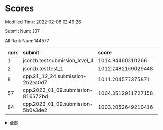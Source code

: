 # Scores

Modified Time: 2022-02-06 02:49:26

Submit Num: 207

All Rank Num: 144577

| rank |               submit               |       score        |       sigma        | pk_num |
| :--- | :--------------------------------- | :----------------- | :----------------- | :----- |
| 1    | jsonzb.test.submission_level_4     | 1014.94460310266   | 0.8834566314262885 | 2793   |
| 2    | jsonzb.test.test_1                 | 1012.2482169029448 | 0.8138982438935938 | 2794   |
| 8    | cpp.21_12_24.submission-2b2ea0d7   | 1011.204577375871  | 0.7741468259335725 | 2798   |
| 57   | cpp.2022_01_09.submission-816672bd | 1004.3512911727158 | 0.7135183268432692 | 2792   |
| 84   | cpp.2022_01_09.submission-5b0e3de2 | 1003.2052649210416 | 0.7090637168298444 | 2792   |


<details>
<summary>全部</summary>

| rank |                 submit                 |       score        |       sigma        | pk_num |
| :--- | :------------------------------------- | :----------------- | :----------------- | :----- |
| 1    | jsonzb.test.submission_level_4         | 1014.94460310266   | 0.8834566314262885 | 2793   |
| 2    | jsonzb.test.test_1                     | 1012.2482169029448 | 0.8138982438935938 | 2794   |
| 3    | gobigger.level_3.submission_level_3_48 | 1011.7126627033296 | 0.7922548473463563 | 2794   |
| 4    | gobigger.level_3.submission_level_3_35 | 1011.6670853755509 | 0.7798995494043608 | 2788   |
| 5    | gobigger.level_3.submission_level_3_14 | 1011.6659448085499 | 0.7635026676911233 | 2785   |
| 6    | gobigger.level_3.submission_level_3_46 | 1011.6371077088563 | 0.7938729622312244 | 2790   |
| 7    | gobigger.level_3.submission_level_3_6  | 1011.2152502981581 | 0.7511294762709017 | 2792   |
| 8    | cpp.21_12_24.submission-2b2ea0d7       | 1011.204577375871  | 0.7741468259335725 | 2798   |
| 9    | gobigger.level_3.submission_level_3_45 | 1010.9825943464166 | 0.7794617938577304 | 2797   |
| 10   | gobigger.level_3.submission_level_3_42 | 1010.882338290717  | 0.7761558881518497 | 2794   |
| 11   | gobigger.level_3.submission_level_3_36 | 1010.85532581008   | 0.7832796406568742 | 2797   |
| 12   | gobigger.level_3.submission_level_3_40 | 1010.5590234914329 | 0.7645334708539879 | 2794   |
| 13   | gobigger.level_3.submission_level_3_12 | 1010.5034860656995 | 0.7728250997711077 | 2790   |
| 14   | gobigger.level_3.submission_level_3_2  | 1010.4910750603681 | 0.7644304581216482 | 2794   |
| 15   | gobigger.level_3.submission_level_3_4  | 1010.4306943762114 | 0.7568955329177771 | 2794   |
| 16   | gobigger.level_3.submission_level_3_39 | 1010.3852673201019 | 0.7447437565040241 | 2794   |
| 17   | gobigger.level_3.submission_level_3_43 | 1010.2854193074194 | 0.7616598248571687 | 2799   |
| 18   | gobigger.level_3.submission_level_3_44 | 1010.2752236010863 | 0.7789562245340131 | 2786   |
| 19   | gobigger.level_3.submission_level_3_21 | 1010.0381252150429 | 0.7601783951869255 | 2792   |
| 20   | gobigger.level_3.submission_level_3_33 | 1010.0226384983517 | 0.7463850380904701 | 2792   |
| 21   | gobigger.level_3.submission_level_3_38 | 1009.9983516668353 | 0.7430681149057133 | 2796   |
| 22   | gobigger.level_3.submission_level_3_22 | 1009.8541158264318 | 0.7792477463069521 | 2794   |
| 23   | gobigger.level_3.submission_level_3_15 | 1009.8333584061468 | 0.7661773891118617 | 2794   |
| 24   | gobigger.level_3.submission_level_3_0  | 1009.8144946704497 | 0.7555723684416585 | 2787   |
| 25   | gobigger.level_3.submission_level_3_28 | 1009.7281602808964 | 0.7570352543619618 | 2797   |
| 26   | gobigger.level_3.submission_level_3_8  | 1009.6919673701198 | 0.7477634038573258 | 2799   |
| 27   | gobigger.level_3.submission_level_3_49 | 1009.688755245996  | 0.7577381615999704 | 2800   |
| 28   | gobigger.level_3.submission_level_3_10 | 1009.6496044531173 | 0.7396975722131411 | 2793   |
| 29   | gobigger.level_3.submission_level_3_18 | 1009.6285224420193 | 0.7577265351971441 | 2794   |
| 30   | gobigger.level_3.submission_level_3_13 | 1009.5945409327414 | 0.7591026865980791 | 2788   |
| 31   | gobigger.level_3.submission_level_3_16 | 1009.5936950622134 | 0.7461383068502591 | 2792   |
| 32   | gobigger.level_3.submission_level_3_34 | 1009.577637369034  | 0.751424200963109  | 2794   |
| 33   | gobigger.level_3.submission_level_3_11 | 1009.5332516234714 | 0.7510487662098941 | 2794   |
| 34   | gobigger.level_3.submission_level_3_5  | 1009.4895968312161 | 0.7548111912257606 | 2796   |
| 35   | gobigger.level_3.submission_level_3_47 | 1009.4515248630219 | 0.7473978681929833 | 2795   |
| 36   | gobigger.level_3.submission_level_3_1  | 1009.4511989783244 | 0.7449261395486735 | 2792   |
| 37   | gobigger.level_3.submission_level_3_37 | 1009.4243156678513 | 0.7468180975910749 | 2799   |
| 38   | gobigger.level_3.submission_level_3_9  | 1009.403591307788  | 0.7428152768821427 | 2789   |
| 39   | gobigger.level_3.submission_level_3_29 | 1009.3306606743656 | 0.7431530517024572 | 2796   |
| 40   | gobigger.level_3.submission_level_3_41 | 1009.3252932804604 | 0.7401157545696541 | 2795   |
| 41   | gobigger.level_3.submission_level_3_24 | 1009.3170429127233 | 0.737330950169887  | 2793   |
| 42   | gobigger.level_3.submission_level_3_20 | 1009.2737907389904 | 0.758903077643291  | 2796   |
| 43   | gobigger.level_3.submission_level_3_30 | 1009.2709580965624 | 0.747407539307811  | 2794   |
| 44   | gobigger.level_3.submission_level_3_17 | 1009.2427651125354 | 0.7390460955485014 | 2795   |
| 45   | gobigger.level_3.submission_level_3_25 | 1009.2405322297668 | 0.7499578692492098 | 2792   |
| 46   | gobigger.level_3.submission_level_3_7  | 1009.1956224662804 | 0.7401041412624683 | 2791   |
| 47   | gobigger.level_3.submission_level_3_32 | 1009.1866936765642 | 0.749629644777099  | 2792   |
| 48   | gobigger.level_3.submission_level_3_19 | 1009.1700508290745 | 0.7448171376360342 | 2788   |
| 49   | gobigger.level_3.submission_level_3_26 | 1009.099518280627  | 0.7439783245864497 | 2791   |
| 50   | gobigger.level_3.submission_level_3_27 | 1009.0051777066743 | 0.7592972044053381 | 2797   |
| 51   | gobigger.level_3.submission_level_3_23 | 1008.7230144557061 | 0.7489663142936964 | 2790   |
| 52   | gobigger.level_3.submission_level_3_3  | 1008.6247993636651 | 0.7356940335838895 | 2797   |
| 53   | gobigger.level_3.submission_level_3_31 | 1007.3942262739574 | 0.7529409761978572 | 2794   |
| 54   | gobigger.level_1.submission_level_1_22 | 1004.9856229679499 | 0.725235394665737  | 2791   |
| 55   | gobigger.level_1.submission_level_1_47 | 1004.5898363579931 | 0.7084852738633348 | 2792   |
| 56   | gobigger.level_1.submission_level_1_12 | 1004.4749846012002 | 0.721213708816116  | 2789   |
| 57   | cpp.2022_01_09.submission-816672bd     | 1004.3512911727158 | 0.7135183268432692 | 2792   |
| 58   | gobigger.level_1.submission_level_1_15 | 1004.223084324278  | 0.702874163052057  | 2797   |
| 59   | gobigger.level_1.submission_level_1_3  | 1004.1312862204093 | 0.7105898590704514 | 2799   |
| 60   | gobigger.level_1.submission_level_1_24 | 1004.0534114273859 | 0.7223670816764831 | 2798   |
| 61   | gobigger.level_1.submission_level_1_44 | 1004.0401871749563 | 0.7169267617774631 | 2793   |
| 62   | gobigger.level_1.submission_level_1_14 | 1003.9891401271137 | 0.7264030641115163 | 2791   |
| 63   | gobigger.level_1.submission_level_1_27 | 1003.9389054390614 | 0.718255136884785  | 2792   |
| 64   | gobigger.level_1.submission_level_1_6  | 1003.9112226549408 | 0.7114065631286787 | 2796   |
| 65   | gobigger.level_1.submission_level_1_21 | 1003.7345000875516 | 0.7112490802972381 | 2793   |
| 66   | gobigger.level_1.submission_level_1_41 | 1003.537153652469  | 0.7311641746447145 | 2794   |
| 67   | gobigger.level_1.submission_level_1_26 | 1003.5340538293433 | 0.7216038296214038 | 2794   |
| 68   | gobigger.level_1.submission_level_1_11 | 1003.5183398648736 | 0.7245306098941965 | 2793   |
| 69   | gobigger.level_1.submission_level_1_9  | 1003.5169681850678 | 0.7249574187961357 | 2795   |
| 70   | gobigger.level_1.submission_level_1_1  | 1003.4932612840668 | 0.7153593889920351 | 2794   |
| 71   | gobigger.level_1.submission_level_1_43 | 1003.4569323991365 | 0.7231473635299395 | 2797   |
| 72   | gobigger.level_1.submission_level_1_8  | 1003.4485071928332 | 0.7141062588033048 | 2794   |
| 73   | gobigger.level_1.submission_level_1_33 | 1003.4404651406496 | 0.7312246046325507 | 2791   |
| 74   | gobigger.level_1.submission_level_1_40 | 1003.4304261654291 | 0.7236907309427397 | 2792   |
| 75   | gobigger.level_1.submission_level_1_2  | 1003.420308162633  | 0.7184712502821264 | 2798   |
| 76   | gobigger.level_1.submission_level_1_49 | 1003.3691024690256 | 0.7167122484681479 | 2796   |
| 77   | gobigger.level_1.submission_level_1_29 | 1003.3666726732005 | 0.7239117692862956 | 2791   |
| 78   | gobigger.level_1.submission_level_1_17 | 1003.3499411857604 | 0.7175933646241862 | 2792   |
| 79   | gobigger.level_1.submission_level_1_37 | 1003.3280469511704 | 0.7178600637235952 | 2794   |
| 80   | gobigger.level_1.submission_level_1_7  | 1003.3265985911987 | 0.7127906917899891 | 2792   |
| 81   | gobigger.level_1.submission_level_1_38 | 1003.2397193268865 | 0.729556805369309  | 2791   |
| 82   | gobigger.level_1.submission_level_1_42 | 1003.2217433196893 | 0.7111706433934537 | 2799   |
| 83   | gobigger.level_1.submission_level_1_5  | 1003.2131343799833 | 0.7204382934505924 | 2795   |
| 84   | cpp.2022_01_09.submission-5b0e3de2     | 1003.2052649210416 | 0.7090637168298444 | 2792   |
| 85   | gobigger.level_1.submission_level_1_31 | 1003.1720013625189 | 0.7265319135234947 | 2796   |
| 86   | gobigger.level_1.submission_level_1_34 | 1003.1514109365918 | 0.7045261122879066 | 2789   |
| 87   | gobigger.level_1.submission_level_1_32 | 1002.9078723014011 | 0.711430287054514  | 2794   |
| 88   | gobigger.level_1.submission_level_1_39 | 1002.8684473836269 | 0.7135719505843845 | 2795   |
| 89   | gobigger.level_1.submission_level_1_35 | 1002.8528745569329 | 0.7064285995065039 | 2793   |
| 90   | gobigger.level_1.submission_level_1_19 | 1002.7855195928213 | 0.7167454886252774 | 2786   |
| 91   | gobigger.level_1.submission_level_1_30 | 1002.7714557619563 | 0.723953501061207  | 2790   |
| 92   | gobigger.level_1.submission_level_1_46 | 1002.6118076525889 | 0.7176558623565863 | 2791   |
| 93   | gobigger.level_1.submission_level_1_0  | 1002.5744230614582 | 0.7168071980813325 | 2788   |
| 94   | gobigger.level_1.submission_level_1_28 | 1002.5633031810582 | 0.7129739994986116 | 2797   |
| 95   | gobigger.level_1.submission_level_1_23 | 1002.5598000423636 | 0.7061973994728039 | 2792   |
| 96   | gobigger.level_1.submission_level_1_48 | 1002.4694634210614 | 0.7127023144220865 | 2797   |
| 97   | gobigger.level_1.submission_level_1_45 | 1002.4209858349348 | 0.716492418511201  | 2794   |
| 98   | gobigger.level_1.submission_level_1_18 | 1002.1910622200587 | 0.7116682818339286 | 2800   |
| 99   | gobigger.level_1.submission_level_1_13 | 1002.1554521907011 | 0.7096142723004373 | 2796   |
| 100  | gobigger.level_1.submission_level_1_4  | 1002.1445227365525 | 0.7151438039936221 | 2793   |
| 101  | gobigger.level_1.submission_level_1_25 | 1002.0699814504983 | 0.7113771268558765 | 2795   |
| 102  | gobigger.level_1.submission_level_1_16 | 1002.065397222142  | 0.7102212980612748 | 2795   |
| 103  | gobigger.level_1.submission_level_1_36 | 1002.0307314692095 | 0.710372418492213  | 2801   |
| 104  | gobigger.level_1.submission_level_1_10 | 1001.7497679097045 | 0.7086572470722358 | 2794   |
| 105  | gobigger.level_1.submission_level_1_20 | 1001.3311890930886 | 0.7071803696575987 | 2794   |
| 106  | gobigger.random.submission_random_25   | 997.3072096013478  | 0.6987534021610652 | 2798   |
| 107  | gobigger.random.submission_random_37   | 997.1571379523888  | 0.7016425910027032 | 2792   |
| 108  | gobigger.random.submission_random_46   | 997.0622902818349  | 0.7242868998101621 | 2797   |
| 109  | gobigger.random.submission_random_23   | 997.0110249166986  | 0.6932873998738145 | 2796   |
| 110  | gobigger.random.submission_random_24   | 996.8856759315076  | 0.7125058832391212 | 2791   |
| 111  | gobigger.random.submission_random_20   | 996.7371332019341  | 0.6961717660185522 | 2789   |
| 112  | gobigger.random.submission_random_9    | 996.7019008372743  | 0.7022532430156331 | 2794   |
| 113  | gobigger.random.submission_random_41   | 996.6099072623621  | 0.7084778062042572 | 2797   |
| 114  | gobigger.random.submission_random_6    | 996.6036520490403  | 0.7067907110458597 | 2795   |
| 115  | gobigger.random.submission_random_29   | 996.5810851134432  | 0.7072690334777112 | 2792   |
| 116  | gobigger.random.submission_random_42   | 996.5763777275286  | 0.7017200003492272 | 2793   |
| 117  | gobigger.random.submission_random_48   | 996.4792005768878  | 0.7047143225257809 | 2791   |
| 118  | gobigger.random.submission_random_14   | 996.4451826539569  | 0.7171127340814059 | 2794   |
| 119  | gobigger.random.submission_random_32   | 996.4181467839287  | 0.712042110671079  | 2791   |
| 120  | gobigger.random.submission_random_22   | 996.3553209979361  | 0.7055898678045033 | 2792   |
| 121  | gobigger.random.submission_random_18   | 996.2982218037112  | 0.7058740018387191 | 2793   |
| 122  | gobigger.random.submission_random_27   | 996.2790773160036  | 0.7070999514821319 | 2794   |
| 123  | gobigger.random.submission_random_12   | 996.2367300892823  | 0.6984256596689938 | 2801   |
| 124  | gobigger.random.submission_random_8    | 996.21811256832    | 0.7077854431364222 | 2792   |
| 125  | gobigger.random.submission_random_17   | 996.2172359527917  | 0.7168423395206415 | 2794   |
| 126  | gobigger.random.submission_random_0    | 996.1457025406949  | 0.704294884270112  | 2795   |
| 127  | gobigger.random.submission_random_35   | 996.1379499142425  | 0.7060409515196296 | 2796   |
| 128  | gobigger.random.submission_random_2    | 996.1022497383509  | 0.711067406136688  | 2795   |
| 129  | gobigger.random.submission_random_3    | 996.0770523007822  | 0.7210983286443376 | 2796   |
| 130  | gobigger.random.submission_random_16   | 996.0435423406157  | 0.7232642543690271 | 2796   |
| 131  | gobigger.random.submission_random_45   | 996.0335470094744  | 0.7157591807793087 | 2793   |
| 132  | gobigger.random.submission_random_19   | 996.0103549010454  | 0.7068459629059183 | 2797   |
| 133  | gobigger.random.submission_random_5    | 995.992293788265   | 0.7171681110946435 | 2796   |
| 134  | gobigger.random.submission_random_44   | 995.991994656104   | 0.7030671404889031 | 2798   |
| 135  | gobigger.random.submission_random_15   | 995.9631350167838  | 0.7074473252171521 | 2792   |
| 136  | gobigger.random.submission_random_28   | 995.954461828162   | 0.7115174289313512 | 2789   |
| 137  | gobigger.random.submission_random_21   | 995.9192599946008  | 0.7261340034267463 | 2794   |
| 138  | gobigger.random.submission_random_34   | 995.8706667117253  | 0.7143704065006403 | 2797   |
| 139  | gobigger.random.submission_random_40   | 995.7932284547888  | 0.7120162133589018 | 2790   |
| 140  | gobigger.random.submission_random_1    | 995.7361429668025  | 0.7140230852906925 | 2786   |
| 141  | gobigger.random.submission_random_39   | 995.653331306781   | 0.712728788641317  | 2795   |
| 142  | gobigger.random.submission_random_38   | 995.6163077631775  | 0.6971521429339362 | 2800   |
| 143  | gobigger.random.submission_random_26   | 995.5174404751334  | 0.7070380749571606 | 2794   |
| 144  | gobigger.random.submission_random_7    | 995.494117206241   | 0.7087497909875707 | 2797   |
| 145  | gobigger.random.submission_random_49   | 995.477264409965   | 0.7118609700554241 | 2795   |
| 146  | gobigger.random.submission_random_36   | 995.4364472129073  | 0.724520066146677  | 2789   |
| 147  | gobigger.random.submission_random_31   | 995.3884441402164  | 0.7142961087544121 | 2792   |
| 148  | gobigger.random.submission_random_33   | 995.3528263667527  | 0.7093387458718516 | 2792   |
| 149  | gobigger.random.submission_random_47   | 995.3497512359176  | 0.7178368658437179 | 2796   |
| 150  | gobigger.random.submission_random_43   | 995.2542846449123  | 0.7254659208470476 | 2795   |
| 151  | gobigger.random.submission_random_4    | 995.2329009665335  | 0.7064677039078101 | 2793   |
| 152  | gobigger.random.submission_random_10   | 995.2026738451402  | 0.7078197288869279 | 2796   |
| 153  | gobigger.random.submission_random_30   | 995.1843690661998  | 0.6982783550828205 | 2792   |
| 154  | gobigger.random.submission_random_11   | 994.9948033914487  | 0.7156643833932146 | 2794   |
| 155  | gobigger.random.submission_random_13   | 994.9195319952191  | 0.7289020926153551 | 2797   |
| 156  | gobigger.level_2.submission_level_2_24 | 994.7073468545108  | 0.7364623163144967 | 2793   |
| 157  | gobigger.level_2.submission_level_2_17 | 993.8509671324178  | 0.7384617079031043 | 2792   |
| 158  | gobigger.level_2.submission_level_2_13 | 993.7423935904757  | 0.7379255912842715 | 2796   |
| 159  | gobigger.level_2.submission_level_2_16 | 993.7195484457353  | 0.7212347811697758 | 2794   |
| 160  | gobigger.level_2.submission_level_2_41 | 993.5674337025509  | 0.7392343029347531 | 2798   |
| 161  | gobigger.level_2.submission_level_2_27 | 993.5114714839873  | 0.7525202856519082 | 2800   |
| 162  | gobigger.level_2.submission_level_2_7  | 993.3180750298166  | 0.7314946845739133 | 2794   |
| 163  | gobigger.level_2.submission_level_2_26 | 993.309842682647   | 0.7211642320897641 | 2794   |
| 164  | gobigger.level_2.submission_level_2_23 | 993.2629252843915  | 0.7378033739351729 | 2793   |
| 165  | gobigger.level_2.submission_level_2_38 | 993.1950319659705  | 0.7545615263414425 | 2797   |
| 166  | gobigger.level_2.submission_level_2_10 | 993.0264171362126  | 0.7200821433499461 | 2795   |
| 167  | gobigger.level_2.submission_level_2_46 | 992.7494401303761  | 0.7267322036181388 | 2795   |
| 168  | gobigger.level_2.submission_level_2_22 | 992.7492598093154  | 0.7413614274750786 | 2795   |
| 169  | gobigger.level_2.submission_level_2_6  | 992.6348360572566  | 0.7297952572372781 | 2791   |
| 170  | gobigger.level_2.submission_level_2_35 | 992.5690929980417  | 0.7345124709678406 | 2797   |
| 171  | gobigger.level_2.submission_level_2_25 | 992.5683829969289  | 0.7600078806536474 | 2792   |
| 172  | gobigger.level_2.submission_level_2_19 | 992.5537707861613  | 0.7524057334772914 | 2787   |
| 173  | gobigger.level_2.submission_level_2_36 | 992.3668957144981  | 0.7427012740631321 | 2789   |
| 174  | gobigger.level_2.submission_level_2_30 | 992.3366503990962  | 0.7423605580606156 | 2793   |
| 175  | gobigger.level_2.submission_level_2_12 | 992.3351401001197  | 0.7373594642936859 | 2795   |
| 176  | gobigger.level_2.submission_level_2_45 | 992.3178986055317  | 0.7362387178852681 | 2793   |
| 177  | gobigger.level_2.submission_level_2_43 | 992.2660530264933  | 0.7379610284079738 | 2794   |
| 178  | gobigger.level_2.submission_level_2_34 | 992.256503979853   | 0.7406983042920944 | 2796   |
| 179  | gobigger.level_2.submission_level_2_9  | 992.2315508811882  | 0.7264941704146641 | 2796   |
| 180  | gobigger.level_2.submission_level_2_11 | 992.2085838581435  | 0.7258661148503318 | 2788   |
| 181  | gobigger.level_2.submission_level_2_2  | 992.2080140559007  | 0.7655391714741563 | 2798   |
| 182  | gobigger.level_2.submission_level_2_42 | 992.193603427268   | 0.7457766284031768 | 2792   |
| 183  | gobigger.level_2.submission_level_2_14 | 992.1370910238492  | 0.7446166214396921 | 2796   |
| 184  | gobigger.level_2.submission_level_2_1  | 992.0307077142395  | 0.7372090929222035 | 2796   |
| 185  | gobigger.level_2.submission_level_2_4  | 992.0176326798703  | 0.7559656925144919 | 2790   |
| 186  | gobigger.level_2.submission_level_2_37 | 991.9595181454571  | 0.7640412991620942 | 2792   |
| 187  | gobigger.level_2.submission_level_2_48 | 991.8189392809242  | 0.731306115939649  | 2795   |
| 188  | gobigger.level_2.submission_level_2_44 | 991.6983668852574  | 0.7341131448250976 | 2797   |
| 189  | gobigger.level_2.submission_level_2_40 | 991.6729874431779  | 0.7484069900811705 | 2790   |
| 190  | gobigger.level_2.submission_level_2_31 | 991.5971863575849  | 0.7519122468483049 | 2796   |
| 191  | gobigger.level_2.submission_level_2_33 | 991.5091793848226  | 0.7554742215859463 | 2791   |
| 192  | gobigger.level_2.submission_level_2_49 | 991.5026095044204  | 0.7428725938694604 | 2791   |
| 193  | gobigger.level_2.submission_level_2_32 | 991.4053743342845  | 0.7568477191817574 | 2792   |
| 194  | gobigger.level_2.submission_level_2_0  | 991.3062012004772  | 0.7630171850945218 | 2790   |
| 195  | gobigger.level_2.submission_level_2_39 | 991.252239708414   | 0.7637464041621636 | 2793   |
| 196  | gobigger.level_2.submission_level_2_20 | 991.2249297078355  | 0.7323531863998218 | 2793   |
| 197  | gobigger.level_2.submission_level_2_21 | 991.1885160449021  | 0.753256811699702  | 2796   |
| 198  | gobigger.level_2.submission_level_2_15 | 991.0718149679612  | 0.7877422278210646 | 2798   |
| 199  | gobigger.level_2.submission_level_2_18 | 991.0138641659438  | 0.7688226734421539 | 2798   |
| 200  | gobigger.level_2.submission_level_2_47 | 990.9821338749506  | 0.7678472262325821 | 2795   |
| 201  | gobigger.level_2.submission_level_2_28 | 990.9152543088672  | 0.7510289836810842 | 2793   |
| 202  | gobigger.level_2.submission_level_2_8  | 990.8407008108347  | 0.7747682238771697 | 2791   |
| 203  | gobigger.level_2.submission_level_2_29 | 990.827815780648   | 0.7514715325268988 | 2793   |
| 204  | gobigger.level_2.submission_level_2_3  | 989.8469726326856  | 0.7736952152398765 | 2795   |
| 205  | gobigger.level_2.submission_level_2_5  | 989.4973696120082  | 0.7972151917094634 | 2797   |
| 206  | gobigger.none.submission_none_0        | 976.6382153505492  | 1.40940901746685   | 2794   |
| 207  | gobigger.none.submission_none_1        | 974.1348082271785  | 1.609187884531398  | 2791   |

</details>